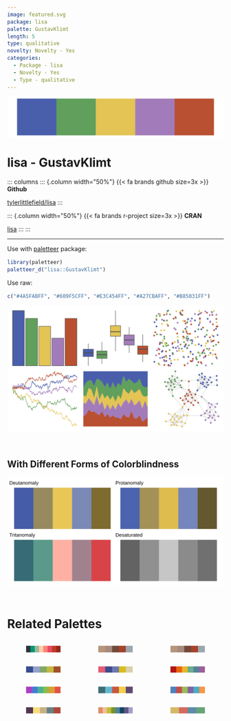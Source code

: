 ```yaml
---
image: featured.svg
package: lisa
palette: GustavKlimt
length: 5
type: qualitative
novelty: Novelty - Yes
categories:
  - Package - lisa
  - Novelty - Yes
  - Type - qualitative
---
```


![](featured.svg)

# lisa - GustavKlimt 

::: columns
::: {.column width="50%"}
{{< fa brands github size=3x >}}
**Github**

[tylerlittlefield/lisa](https://github.com/tylerlittlefield/lisa)
:::

::: {.column width="50%"}
{{< fa brands r-project size=3x >}}
**CRAN**

[lisa](https://CRAN.R-project.org/package=lisa)
:::
:::

<hr> 

Use with [paletteer](https://emilhvitfeldt.github.io/paletteer/) package:

```r
library(paletteer)
paletteer_d("lisa::GustavKlimt")
```

Use raw:

```r
c("#4A5FABFF", "#609F5CFF", "#E3C454FF", "#A27CBAFF", "#B85031FF")
``` 

![](examples.png) 

  <br>
  
  ## With Different Forms of Colorblindness
  
  ![](colorblind.svg) 

<br>

# Related Palettes

<div class="list" style="display: grid; grid-template-columns: auto auto auto;"> <figure class="figure">
<a href="../../awtools/a_palette/"> <img src="../../awtools/a_palette/featured.svg" style="width: 100%;" class="figure-img"></a>
</figure> <figure class="figure">
<a href="../../ButterflyColors/hamadryas_feronia/"> <img src="../../ButterflyColors/hamadryas_feronia/featured.svg" style="width: 100%;" class="figure-img"></a>
</figure> <figure class="figure">
<a href="../../ButterflyColors/hamadryas_feronia/"> <img src="../../ButterflyColors/hamadryas_feronia/featured.svg" style="width: 100%;" class="figure-img"></a>
</figure> <figure class="figure">
<a href="../../lisa/VincentvanGogh_2/"> <img src="../../lisa/VincentvanGogh_2/featured.svg" style="width: 100%;" class="figure-img"></a>
</figure> <figure class="figure">
<a href="../../lisa/JamesRosenquist/"> <img src="../../lisa/JamesRosenquist/featured.svg" style="width: 100%;" class="figure-img"></a>
</figure> <figure class="figure">
<a href="../../ggthemes/excel_Ion/"> <img src="../../ggthemes/excel_Ion/featured.svg" style="width: 100%;" class="figure-img"></a>
</figure> <figure class="figure">
<a href="../../ggthemes/excel_Celestial/"> <img src="../../ggthemes/excel_Celestial/featured.svg" style="width: 100%;" class="figure-img"></a>
</figure> <figure class="figure">
<a href="../../lisa/MarcChagall/"> <img src="../../lisa/MarcChagall/featured.svg" style="width: 100%;" class="figure-img"></a>
</figure> <figure class="figure">
<a href="../../ggthemes/excel_Office_2007_2010/"> <img src="../../ggthemes/excel_Office_2007_2010/featured.svg" style="width: 100%;" class="figure-img"></a>
</figure> <figure class="figure">
<a href="../../lisa/JamesJean/"> <img src="../../lisa/JamesJean/featured.svg" style="width: 100%;" class="figure-img"></a>
</figure> <figure class="figure">
<a href="../../MoMAColors/Rattner/"> <img src="../../MoMAColors/Rattner/featured.svg" style="width: 100%;" class="figure-img"></a>
</figure> <figure class="figure">
<a href="../../ggthemes/wsj_rgby/"> <img src="../../ggthemes/wsj_rgby/featured.svg" style="width: 100%;" class="figure-img"></a>
</figure> 
</div>
